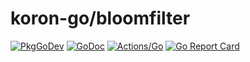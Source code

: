 # koron-go/bloomfilter

[![PkgGoDev](https://pkg.go.dev/badge/github.com/koron-go/bloomfilter)](https://pkg.go.dev/github.com/koron-go/bloomfilter)
[![GoDoc](https://godoc.org/github.com/koron-go/bloomfilter?status.svg)](https://godoc.org/github.com/koron-go/bloomfilter)
[![Actions/Go](https://github.com/koron-go/bloomfilter/workflows/Go/badge.svg)](https://github.com/koron-go/bloomfilter/actions?query=workflow%3AGo)
[![Go Report Card](https://goreportcard.com/badge/github.com/koron-go/bloomfilter)](https://goreportcard.com/report/github.com/koron-go/bloomfilter)
